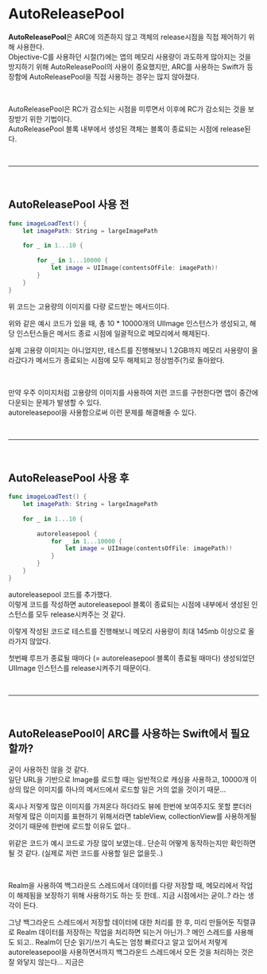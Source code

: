 # AutoReleasePool
**AutoReleasePool**은 ARC에 의존하지 않고 객체의 release시점을 직접 제어하기 위해 사용한다. <br/>
Objective-C를 사용하던 시절(?)에는 앱의 메모리 사용량이 과도하게 많아지는 것을 방지하기 위해 AutoReleasePool의 사용이 중요했지만, ARC를 사용하는 Swift가 등장함에 AutoReleasePool을 직접 사용하는 경우는 많지 않아졌다.

<br/>

AutoReleasePool은 RC가 감소되는 시점을 미루면서 이후에 RC가 감소되는 것을 보장받기 위한 기법이다. <br/>
AutoReleasePool 블록 내부에서 생성된 객체는 블록이 종료되는 시점에 release된다.

<br/>

---

<br/>

## AutoReleasePool 사용 전
```swift
func imageLoadTest() {
    let imagePath: String = largeImagePath
    
    for _ in 1...10 {
        
        for _ in 1...10000 {
            let image = UIImage(contentsOfFile: imagePath)!
        }
    }
}
```
위 코드는 고용량의 이미지를 다량 로드받는 메서드이다.

위와 같은 예시 코드가 있을 때, 총 10 * 10000개의 UIImage 인스턴스가 생성되고, 해당 인스턴스들은 메서드 종료 시점에 일괄적으로 메모리에서 해제된다.
<br/>

실제 고용량 이미지는 아니었지만, 테스트를 진행해보니 1.2GB까지 메모리 사용량이 올라갔다가 메서드가 종료되는 시점에 모두 해제되고 정상범주(?)로 돌아왔다.

<br/>

만약 우주 이미지처럼 고용량의 이미지를 사용하여 저런 코드를 구현한다면 앱이 중간에 다운되는 문제가 발생할 수 있다. <br/>
autoreleasepool을 사용함으로써 이런 문제를 해결해줄 수 있다.

<br/>

---

<br/>

## AutoReleasePool 사용 후
```swift
func imageLoadTest() {
    let imagePath: String = largeImagePath
    
    for _ in 1...10 {
        
        autoreleasepool {
            for _ in 1...10000 {
                let image = UIImage(contentsOfFile: imagePath)!
            }
        }
    }
}
```
autoreleasepool 코드를 추가했다. <br/>
이렇게 코드를 작성하면 autoreleasepool 블록이 종료되는 시점에 내부에서 생성된 인스턴스를 모두 release시켜주는 것 같다. 
<br/>

이렇게 작성된 코드로 테스트를 진행해보니 메모리 사용량이 최대 145mb 이상으로 올라가지 않았다. <br/>

첫번째 루프가 종료될 때마다 (= autoreleasepool 블록이 종료될 때마다) 생성되었던 UIImage 인스턴스를 release시켜주기 때문이다.

<br/>

---

<br/>

## AutoReleasePool이 ARC를 사용하는 Swift에서 필요할까?
굳이 사용하진 않을 것 같다. <br/>
일단 URL을 기반으로 Image를 로드할 때는 일반적으로 캐싱을 사용하고, 10000개 이상의 많은 이미지를 하나의 메서드에서 로드할 일은 거의 없을 것이기 때문... <br/>

혹시나 저렇게 많은 이미지를 가져온다 하더라도 뷰에 한번에 보여주지도 못할 뿐더러 저렇게 많은 이미지를 표현하기 위해서라면 tableView, collectionView를 사용하게될 것이기 때문에 한번에 로드할 이유도 없다.. <br/>

위같은 코드가 예시 코드로 가장 많이 보였는데.. 단순히 어떻게 동작하는지만 확인하면 될 것 같다. (실제로 저런 코드를 사용할 일은 없을듯..)

<br/>

Realm을 사용하여 백그라운드 스레드에서 데이터를 다량 저장할 때, 메모리에서 작업이 해제됨을 보장하기 위해 사용하기도 하는 듯 한데.. 지금 시점에서는 굳이..? 라는 생각이 든다. <br/>

그냥 백그라운드 스레드에서 저장할 데이터에 대한 처리를 한 후, 미리 만들어둔 직렬큐로 Realm 데이터를 저장하는 작업을 처리하면 되는거 아닌가..? 메인 스레드를 사용해도 되고.. Realm이 단순 읽기/쓰기 속도는 엄청 빠르다고 알고 있어서 저렇게 autoreleasepool을 사용하면서까지 백그라운드 스레드에서 모든 것을 처리하는 것은 잘 와닿지 않는다... 지금은